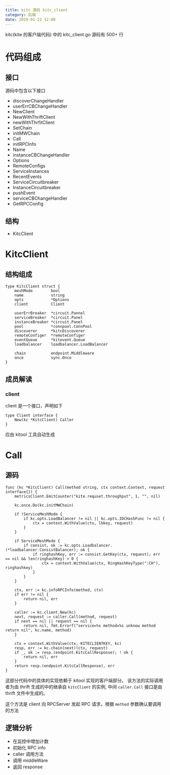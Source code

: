 ```yaml
---
title: kitc 源码 kitc_client
category: 后端
date: 2019-01-22 12:00
---
```


kitc(kite 的客户端代码) 中的 kitc_client.go 源码有 500+ 行

# 代码组成

## 接口

源码中包含以下接口

- discoverChangeHandler
- userErrCBChangeHandler
- NewClient
- NewWithThriftClient
- newWithThrfitClient
- SetChain
- initMWChain
- Call
- initRPCInfo
- Name
- instanceCBChangeHandler
- Options
- RemoteConfigs
- ServiceInstances
- RecentEvents
- ServiceCircuitbreaker
- InstanceCircuitbreaker
- pushEvent
- serviceCBChangeHandler
- GetRPCConfig

## 结构

- KitcClient

# KitcClient

## 结构组成

```golang
type KitcClient struct {
    meshMode        bool
    name            string
    opts            *Options
    client          Client

    userErrBreaker  *circuit.Pannel
    serviceBreaker  *circuit.Panel
    instanceBreaker *circuit.Panel
    pool            *connpool.ConnPool
    discoverer      *kitcDiscoverer
    remoteConfiger  *remoteConfiger
    eventQueue      *kitevent.Queue
    loadbalancer    loadbalancer.LoadBalancer

    chain           endpoint.Middleware
    once            sync.Once
}
```

## 成员解读

### client

client 是一个接口，声明如下

```golang
type Client interface {
    New(kc *KitcClient) Caller
}
```

应由 kitool 工具自动生成

# Call

## 源码

```golang
func (kc *KitcClient) Call(method string, ctx context.Context, request interface{}) {
    metricsClient.EmitCounter("kite.requset.throughput", 1, "", nil)

    kc.once.Do(kc.initMWChain)

    if !ServiceMeshMode {
        if kc.opts.LoadBalancer != nil || kc.opts.IDCHashFunc != nil {
            ctx = context.WithValue(ctx, lbkey, request)
        }
    }

    if ServiceMeshMode {
        if consist, ok := kc.opts.Loadbalancer.(*loadbalancer.ConsistBalancer); ok {
            if ringhashKey, err := consist.GetKey(ctx, request); err == nil && len(ringhashKey) > 0 {
                ctx = context.WithValue(ctx, RingHashKeyType(":CH"), ringhashkey)
            }
        }
    }

    ctx, err := kc.infoRPCInfo(method, ctx)
    if err != nil {
        return nil, err
    }

    caller := kc.client.New(kc)
    next, request := caller.Call(method, request)
    if next == nil || request == nil {
        return nil, fmt.Errorf("service=%s method=%s unknow method return nil", kc.name, method)
    }

    ctx = context.WithValue(ctx, KITECLIENTKEY, kc)
    resp, err := kc.chain(next)(ctx, request)
    if _, ok := resp.(endpoint.KitcCallResponse); ! ok {
        return nil, err
    }
    return resp.(endpoint.KitcCallResponse), err
}
```

这部分代码中的具体的实现依赖于 kitool 实现的客户端部分。
该方法的实际调用者为由 thrift 生成的中的继承自 `kitcClient` 的实例, 中间 `caller.Call` 接口是由 thrift 文件中生成的。

这个方法是 client 向 RPCServer 发起 RPC 请求，根据 `method` 参数确认要调用的方法

## 逻辑分析

- 在监控中增加计数
- 初始化 RPC info
- caller 调用方法
- 调用 middleWare
- 返回 response
